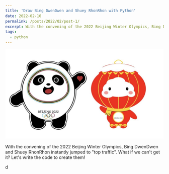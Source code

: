 ```yaml
---
title: 'Draw Bing DwenDwen and Shuey RhonRhon with Python'
date: 2022-02-10
permalink: /posts/2022/02/post-1/
excerpt: With the convening of the 2022 Beijing Winter Olympics, Bing DwenDwen and Shuey RhonRhon instantly jumped to "top traffic". What if we can't get it? Let's write the code to create them!  
tags:
  - python
---
```


![Bing DwenDwen and Shuey RhonRhon](https://github.com/physchenhuang/physchenhuang.github.io/blob/master/images/posts/2022-1-1.jpg)

With the convening of the 2022 Beijing Winter Olympics, Bing DwenDwen and Shuey RhonRhon instantly jumped to "top traffic". What if we can't get it? Let's write the code to create them! 


d
